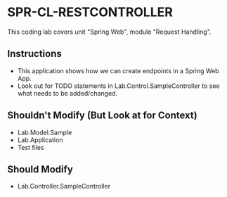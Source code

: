 # SPR-CL-RESTCONTROLLER

This coding lab covers unit "Spring Web", module "Request Handling".

## Instructions

- This application shows how we can create endpoints in a Spring Web App.
- Look out for TODO statements in Lab.Control.SampleController to see what needs to be added/changed.

## Shouldn't Modify (But Look at for Context)

- Lab.Model.Sample
- Lab.Application
- Test files

## Should Modify

- Lab.Controller.SampleController
